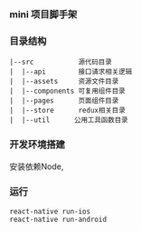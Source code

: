 ### mini 项目脚手架


### 目录结构
```
|--src           源代码目录
|  |--api        接口请求相关逻辑  
|  |--assets     资源文件目录
|  |--components 可复用组件目录
|  |--pages      页面组件目录
|  |--store      redux相关目录
|  |--util      公用工具函数目录
```

### 开发环境搭建
安装依赖Node,


### 运行
```
react-native run-ios
react-native run-android
```
